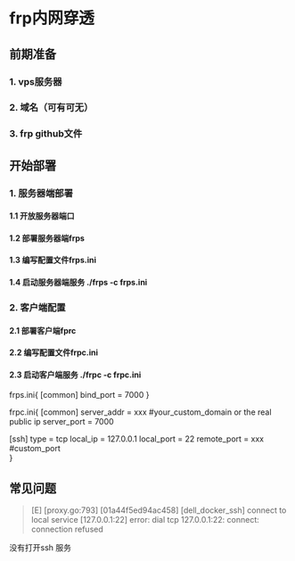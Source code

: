 # frp内网穿透

## 前期准备
### 1. vps服务器
### 2. 域名（可有可无）
### 3. frp github文件

## 开始部署

### 1. 服务器端部署

#### 1.1 开放服务器端口
#### 1.2 部署服务器端frps
#### 1.3 编写配置文件frps.ini

#### 1.4 启动服务器端服务 ./frps -c frps.ini


### 2. 客户端配置

#### 2.1 部署客户端fprc
#### 2.2 编写配置文件frpc.ini
#### 2.3 启动客户端服务 ./frpc -c frpc.ini


frps.ini{
[common]
bind_port = 7000
}


frpc.ini{
[common]
server_addr =  xxx #your_custom_domain or the real public ip
server_port = 7000

[ssh]
type = tcp
local_ip = 127.0.0.1
local_port = 22
remote_port = xxx #custom_port  
}



## 常见问题

> [E] [proxy.go:793] [01a44f5ed94ac458] [dell_docker_ssh] connect to local service [127.0.0.1:22] error: dial tcp 127.0.0.1:22: connect: connection refused

没有打开ssh 服务



